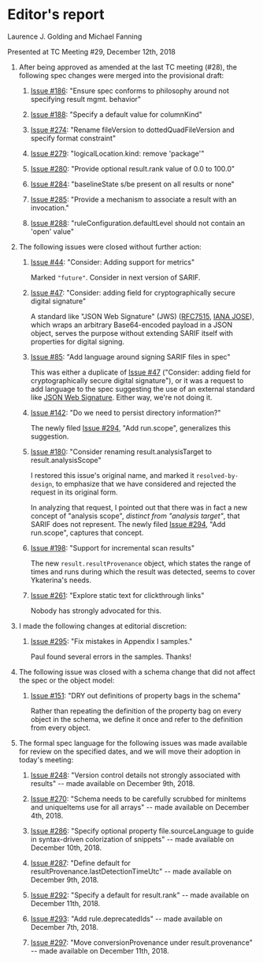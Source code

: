 # Editor's report

Laurence J. Golding and Michael Fanning

Presented at TC Meeting #29, December 12th, 2018

1. After being approved as amended at the last TC meeting (#28), the following spec changes were merged into the provisional draft:

    1. [Issue #186](https://github.com/oasis-tcs/sarif-spec/issues/186): "Ensure spec conforms to philosophy around not specifying result mgmt. behavior"

    1. [Issue #188](https://github.com/oasis-tcs/sarif-spec/issues/188): "Specify a default value for columnKind"

    1. [Issue #274](https://github.com/oasis-tcs/sarif-spec/issues/274): "Rename fileVersion to dottedQuadFileVersion and specify format constraint"

    1. [Issue #279](https://github.com/oasis-tcs/sarif-spec/issues/279): "logicalLocation.kind: remove 'package'"

    1. [Issue #280](https://github.com/oasis-tcs/sarif-spec/issues/280): "Provide optional result.rank value of 0.0 to 100.0"

    1. [Issue #284](https://github.com/oasis-tcs/sarif-spec/issues/284): "baselineState s/be present on all results or none"

    1. [Issue #285](https://github.com/oasis-tcs/sarif-spec/issues/285): "Provide a mechanism to associate a result with an invocation."

    1. [Issue #288](https://github.com/oasis-tcs/sarif-spec/issues/288): "ruleConfiguration.defaultLevel should not contain an 'open' value"

1. The following issues were closed without further action:

    1. [Issue #44](https://github.com/oasis-tcs/sarif-spec/issues/44): "Consider: Adding support for metrics"

        Marked `"future"`. Consider in next version of SARIF.

    1. [Issue #47](https://github.com/oasis-tcs/sarif-spec/issues/47): "Consider: adding field for cryptographically secure digital signature"

        A standard like "JSON Web Signature" (JWS) ([RFC7515](https://tools.ietf.org/html/rfc7515), [IANA JOSE](https://www.iana.org/assignments/jose/jose.xhtml)), which wraps an arbitrary Base64-encoded payload in a JSON object, serves the purpose without extending SARIF itself with properties for digital signing.

    1. [Issue #85](https://github.com/oasis-tcs/sarif-spec/issues/85): "Add language around signing SARIF files in spec"

        This was either a duplicate of [Issue #47](https://github.com/oasis-tcs/sarif-spec/issues/47) ("Consider: adding field for cryptographically secure digital signature"), or it was a request to add language to the spec suggesting the use of an external standard like [JSON Web Signature](https://tools.ietf.org/html/rfc7515). Either way, we're not doing it.

    1. [Issue #142](https://github.com/oasis-tcs/sarif-spec/issues/142): "Do we need to persist directory information?"

        The newly filed [Issue #294](https://github.com/oasis-tcs/sarif-spec/issues/294), "Add run.scope", generalizes this suggestion.

    1. [Issue #180](https://github.com/oasis-tcs/sarif-spec/issues/180): "Consider renaming result.analysisTarget to result.analysisScope"

        I restored this issue's original name, and marked it `resolved-by-design`, to emphasize that we have considered and rejected the request in its original form.
        
        In analyzing that request, I pointed out that there was in fact a new concept of "analysis scope", _distinct from "analysis target"_, that SARIF does not represent. The newly filed [Issue #294](https://github.com/oasis-tcs/sarif-spec/issues/294), "Add run.scope", captures that concept.

    1. [Issue #198](https://github.com/oasis-tcs/sarif-spec/issues/198): "Support for incremental scan results"

        The new `result.resultProvenance` object, which states the range of times and runs during which the result was detected, seems to cover Ykaterina's needs.

    1. [Issue #261](https://github.com/oasis-tcs/sarif-spec/issues/261): "Explore static text for clickthrough links"

        Nobody has strongly advocated for this.

1. I made the following changes at editorial discretion:

    1. [Issue #295](https://github.com/oasis-tcs/sarif-spec/issues/295): "Fix mistakes in Appendix I samples."

        Paul found several errors in the samples. Thanks!

1. The following issue was closed with a schema change that did not affect the spec or the object model:

    1. [Issue #151](https://github.com/oasis-tcs/sarif-spec/issues/151): "DRY out definitions of property bags in the schema"

        Rather than repeating the definition of the property bag on every object in the schema, we define it once and refer to the definition from every object.

1. The formal spec language for the following issues was made available for review on the specified dates, and we will move their adoption in today's meeting:

    1. [Issue #248](https://github.com/oasis-tcs/sarif-spec/issues/248): "Version control details not strongly associated with results" -- made available on December 9th, 2018.

    1. [Issue #270](https://github.com/oasis-tcs/sarif-spec/issues/270): "Schema needs to be carefully scrubbed for minItems and uniqueItems use for all arrays" -- made available on December 4th, 2018.

    1. [Issue #286](https://github.com/oasis-tcs/sarif-spec/issues/286): "Specify optional property file.sourceLanguage to guide in syntax-driven colorization of snippets" -- made available on December 10th, 2018.

    1. [Issue #287](https://github.com/oasis-tcs/sarif-spec/issues/287): "Define default for resultProvenance.lastDetectionTimeUtc" -- made available on December 9th, 2018.

    1. [Issue #292](https://github.com/oasis-tcs/sarif-spec/issues/292): "Specify a default for result.rank" -- made available on December 11th, 2018.

    1. [Issue #293](https://github.com/oasis-tcs/sarif-spec/issues/293): "Add rule.deprecatedIds" -- made available on December 7th, 2018.

    1. [Issue #297](https://github.com/oasis-tcs/sarif-spec/issues/297): "Move conversionProvenance under result.provenance" -- made available on December 11th, 2018.
